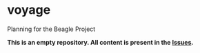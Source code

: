 voyage
======

Planning for the Beagle Project

**This is an empty repository. All content is present in the [Issues](https://github.com/BeagleLab/voyage/issues).**
